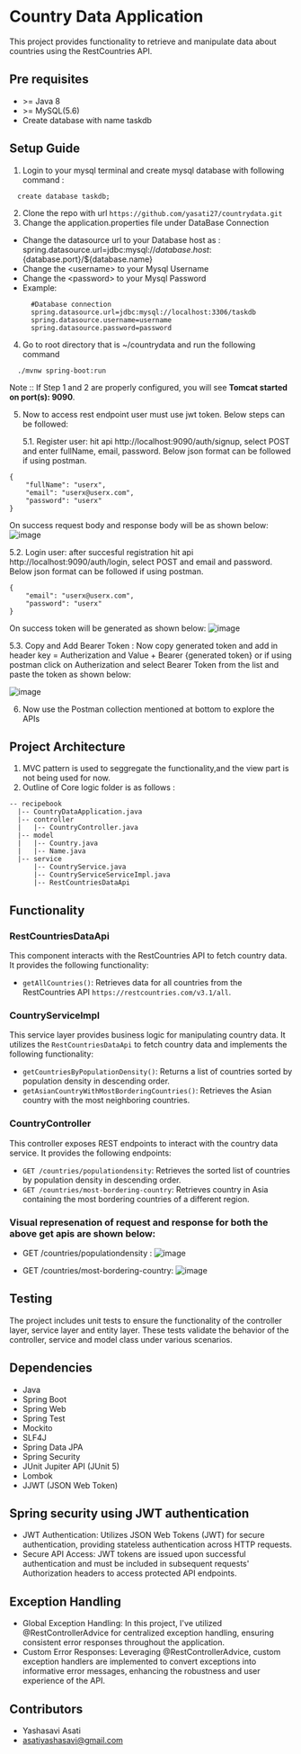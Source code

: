 # Country Data Application
This project provides functionality to retrieve and manipulate data about countries using the RestCountries API.

## Pre requisites
- \>= Java 8
- \>= MySQL(5.6)
- Create database with name taskdb

## Setup Guide
1. Login to your mysql terminal and create mysql database with following command : 
```
  create database taskdb;
```
2. Clone the repo with url ``` https://github.com/yasati27/countrydata.git ```
3. Change the application.properties file under DataBase Connection

  - Change the datasource url to your Database host as :   
      spring.datasource.url=jdbc:mysql://${database.host}:${database.port}/${database.name}
  - Change the \<username\> to your Mysql Username
  - Change the \<password\> to your Mysql Password
  - Example:
    ```
      #Database connection
      spring.datasource.url=jdbc:mysql://localhost:3306/taskdb
      spring.datasource.username=username
      spring.datasource.password=password
    ```

4. Go to root directory that is ~/countrydata and run the following command
```
  ./mvnw spring-boot:run
```
   Note :: If Step 1 and 2 are properly configured, you will see **Tomcat started on port(s): 9090**.
 
5. Now to access rest endpoint user must use jwt token. Below steps can be followed:

      5.1. Register user: hit api http://localhost:9090/auth/signup, select POST and enter fullName, email, password. Below json format can be followed if using postman.
```
{
    "fullName": "userx",
    "email": "userx@userx.com",
    "password": "userx"
}
```

On success request body and response body will be as shown below:
![image](https://github.com/yasati27/countrydata/assets/170762397/53512d49-34fe-4dce-bc79-02c24fba1e92)

  5.2. Login user: after succesful registration hit api http://localhost:9090/auth/login, select POST and email and password. Below json format can be followed if using postman.
```
{
    "email": "userx@userx.com",
    "password": "userx"
}
```

On success token will be generated as shown below:
![image](https://github.com/yasati27/countrydata/assets/170762397/ec0e681c-a6d7-4538-91bf-2a1d021410af)

5.3. Copy and Add Bearer Token : Now copy generated token and add in header key = Autherization and Value + Bearer {generated token} or if using postman click on Autherization and select Bearer Token from the list and paste the token as shown below:

![image](https://github.com/yasati27/countrydata/assets/170762397/6ba542d7-0244-418b-9617-42ca6ffc430c)

6. Now use the Postman collection mentioned at bottom to explore the APIs


## Project Architecture
1. MVC pattern is used to seggregate the functionality,and the view part is not being used for now.
2. Outline of Core logic folder is as follows :
  ```
  -- recipebook
    |-- CountryDataApplication.java
    |-- controller
    |   |-- CountryController.java
    |-- model
    |   |-- Country.java
    |   |-- Name.java
    |-- service
        |-- CountryService.java
        |-- CountryServiceServiceImpl.java
        |-- RestCountriesDataApi
  ```
## Functionality

### RestCountriesDataApi

This component interacts with the RestCountries API to fetch country data. It provides the following functionality:

- `getAllCountries()`: Retrieves data for all countries from the RestCountries API `https://restcountries.com/v3.1/all`.

### CountryServiceImpl

This service layer provides business logic for manipulating country data. It utilizes the `RestCountriesDataApi` to fetch country data and implements the following functionality:

- `getCountriesByPopulationDensity()`: Returns a list of countries sorted by population density in descending order.
- `getAsianCountryWithMostBorderingCountries()`: Retrieves the Asian country with the most neighboring countries.

### CountryController

This controller exposes REST endpoints to interact with the country data service. It provides the following endpoints:

- `GET /countries/populationdensity`: Retrieves the sorted list of countries by population density in descending order.
- `GET /countries/most-bordering-country`: Retrieves country in Asia containing the most bordering countries of a different region.

### Visual represenation of request and response for both the above get apis are shown below:
- GET /countries/populationdensity :
 ![image](https://github.com/yasati27/countrydata/assets/170762397/a8f89d0f-3879-4997-b65c-e00db2db4457)


- GET /countries/most-bordering-country:
  ![image](https://github.com/yasati27/countrydata/assets/170762397/194eb7db-2491-42c9-a8d7-f410cad9cddb)


## Testing

The project includes unit tests to ensure the functionality of the controller layer, service layer and entity layer. These tests validate the behavior of the controller, service and model class under various scenarios.

## Dependencies

- Java
- Spring Boot
- Spring Web
- Spring Test
- Mockito
- SLF4J
- Spring Data JPA
- Spring Security
- JUnit Jupiter API (JUnit 5)
- Lombok
- JJWT (JSON Web Token)

## Spring security using JWT authentication
 
- JWT Authentication: Utilizes JSON Web Tokens (JWT) for secure authentication, providing stateless authentication across HTTP requests.
- Secure API Access: JWT tokens are issued upon successful authentication and must be included in subsequent requests' Authorization headers to access protected API endpoints.

## Exception Handling

- Global Exception Handling: In this project, I've utilized @RestControllerAdvice for centralized exception handling, ensuring consistent error responses throughout the application.
- Custom Error Responses: Leveraging @RestControllerAdvice, custom exception handlers are implemented to convert exceptions into informative error messages, enhancing the robustness and user experience of the API.

## Contributors

- Yashasavi Asati
- asatiyashasavi@gmail.com


